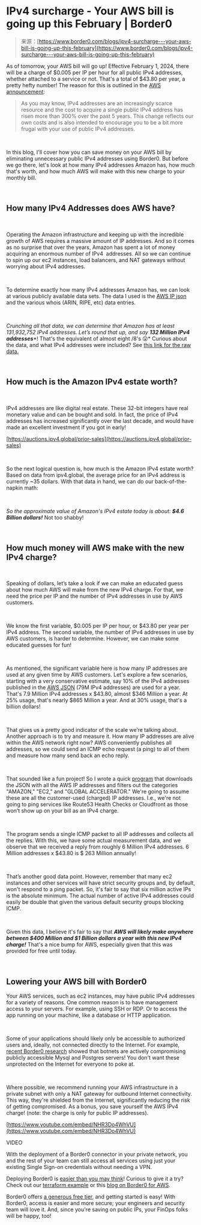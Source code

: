 <!--yml
category: 未分类
date: 2024-05-27 15:23:01
-->

# IPv4 surcharge - Your AWS bill is going up this February | Border0

> 来源：[https://www.border0.com/blogs/ipv4-surcharge---your-aws-bill-is-going-up-this-february](https://www.border0.com/blogs/ipv4-surcharge---your-aws-bill-is-going-up-this-february)

As of tomorrow, your AWS bill will go up! Effective February 1, 2024, there will be a charge of $0.005 per IP per hour for all public IPv4 addresses, whether attached to a service or not. That's a total of $43.80 per year, a pretty hefty number! The reason for this is outlined in the [AWS announcement](https://aws.amazon.com/blogs/aws/new-aws-public-ipv4-address-charge-public-ip-insights/):
‍

> As you may know, IPv4 addresses are an increasingly scarce resource and the cost to acquire a single public IPv4 address has risen more than 300% over the past 5 years. This change reflects our own costs and is also intended to encourage you to be a bit more frugal with your use of public IPv4 addresses.

‍

In this blog, I'll cover how you can save money on your AWS bill by eliminating unnecessary public IPv4 addresses using Border0\. But before we go there, let's look at how many IPv4 addresses Amazon has, how much that's worth, and how much AWS will make with this new charge to your monthly bill.

‍

## How many IPv4 Addresses does AWS have?

‍

Operating the Amazon infrastructure and keeping up with the incredible growth of AWS requires a massive amount of IP addresses. And so it comes as no surprise that over the years, Amazon has spent a lot of money acquiring an enormous number of IPv4  addresses. All so we can continue to spin up our ec2 instances, load balancers, and NAT gateways without worrying about IPv4 addresses.

‍

To determine exactly how many IPv4 addresses Amazon has, we can look at various publicly available data sets. The data I used is the [AWS IP json](https://docs.aws.amazon.com/vpc/latest/userguide/aws-ip-ranges.html) and the various whois (ARIN, RIPE, etc) data entries.

‍

*Crunching all that data, we can determine that Amazon has at least 131,932,752 IPv4 addresses.
Let’s round that up, and say* ***132 Million IPv4 addresses****! That's the equivalent of almost eight /8's 😮* Curious about the data, and what IPv4 addresses were included? See [this link for the raw data.](https://gist.github.com/atoonk/0ee3f5bebcea874f6032215f16c3c30a)

‍

## How much is the Amazon IPv4 estate worth?

‍

IPv4 addresses are like digital real estate. These 32-bit integers have real monetary value and can be bought and sold. In fact, the price of IPv4 addresses has increased significantly over the last decade, and would have made an excellent investment if you got in early!

[https://auctions.ipv4.global/prior-sales](https://auctions.ipv4.global/prior-sales)

‍

So the next logical question is, how much is the Amazon IPv4 estate worth? Based on data from ipv4.global, the average price for an IPv4 address is currently ~35 dollars. With that data in hand, we can do our back-of-the-napkin math:
‍

‍

*So the approximate value of Amazon's IPv4 estate today is about:
‍****$4.6 Billion dollars!*** Not too shabby!

‍

## How much money will AWS make with the new IPv4 charge?

‍

Speaking of dollars, let’s take a look if we can make an educated guess about how much AWS will make from the new IPv4 charge. For that, we need the price per IP and the number of IPv4 addresses in use by AWS customers.

‍

We know the first variable, $0.005 per IP per hour, or $43.80 per year per IPv4 address. The second variable, the number of IPv4 addresses in use by AWS customers, is harder to determine. However, we can make some educated guesses for fun!

‍

As mentioned, the significant variable here is how many IP addresses are used at any given time by AWS customers. Let's explore a few scenarios, starting with a very conservative estimate, say 10% of the IPv4 addresses published in the [AWS JSON](https://docs.aws.amazon.com/vpc/latest/userguide/aws-ip-ranges.html) (79M IPv4 addresses) are used for a year. That's 7.9 Million IPv4 addresses x $43.80, almost $346 Million a year. At 25% usage, that's nearly $865 Million a year. And at 30% usage, that's a billion dollars!

‍

That gives us a pretty good indicator of the scale we’re talking about. Another approach is to try and measure it. How many IP addresses are alive within the AWS network right now? AWS conveniently publishes all addresses, so we could send an ICMP echo request (a ping) to all of them and measure how many send back an echo reply.

‍

That sounded like a fun project! So I wrote a quick [program](https://github.com/atoonk/ping-aws-ips) that downloads the JSON with all the AWS IP addresses and filters out the categories "AMAZON," "EC2," and "GLOBAL ACCELERATOR." We're going to assume these are all the customer-used (charged) IP addresses. I.e., we're not going to ping services like Route53 Health Checks or Cloudfront as those won’t show up on your bill as an IPv4 charge.

‍

The program sends a single ICMP packet to all IP addresses and collects all the replies. With this, we have some actual measurement data, and we observe that we received a reply from roughly 6 Million IPv4 addresses.
6 Million addresses x $43.80 is $ 263 Million annually!

‍

That’s another good data point. However, remember that many ec2 instances and other services will have strict security groups and, by default, won't respond to a ping packet. So, it's fair to say that six million active IPs is the absolute minimum. The actual number of active IPv4 addresses could easily be double that given the various default security groups blocking ICMP.

‍

Given this data, I believe it's fair to say that ***AWS will likely make anywhere between $400 Million and $1 Billion dollars a year with this new IPv4 charge!*** That's a nice bump for AWS, especially given that this was provided for free until today.

‍

## Lowering your AWS bill with Border0

Your AWS services, such as ec2 instances, may have public IPv4 addresses for a variety of reasons. One common reason is to have management access to your servers. For example, using SSH or RDP. Or to access the app running on your machine, like a database or HTTP application.

‍

Some of your applications should likely only be accessible to authorized users and, ideally, not connected directly to the Internet. For example, [recent Border0 research](https://www.border0.com/blogs/help-my-postgres-database-was-compromised) showed that botnets are actively compromising publicly accessible Mysql and Postgres servers! You don't want these unprotected on the Internet for everyone to poke at.

‍

Where possible, we recommend running your AWS infrastructure in a private subnet with only a NAT gateway for outbound Internet connectivity. This way, they're shielded from the Internet, significantly reducing the risk of getting compromised. As a bonus, you save yourself the AWS IPv4 charge! (note: the charge is only for public IP addresses).

[https://www.youtube.com/embed/NHR3Do4WhVU](https://www.youtube.com/embed/NHR3Do4WhVU)

VIDEO

With the deployment of a Border0 connector in your private network, you and the rest of your team can still access all services using just your existing Single Sign-on credentials without needing a VPN.

Deploying Border0 is [easier than you may think](https://youtu.be/e0KeS5x-GZ0)! Curious to give it a try? Check out our [terraform example](https://www.border0.com/blogs/border0-terraform-provider) or this [blog on Border0 for AWS](https://www.border0.com/blogs/elevating-security-and-simplifying-aws-access-with-border0).
‍

Border0 offers [a generous free tier](https://portal.border0.com/register), and getting started is easy!
With Border0, access is easier and more secure; your engineers and security team will love it. And, since you're saving on public IPs, your FinOps folks will be happy, too!

‍